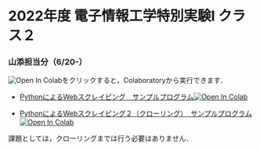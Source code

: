 # 2022年度 電子情報工学特別実験I クラス２
### 山添担当分（6/20-）

![Open In Colab](https://colab.research.google.com/assets/colab-badge.svg)をクリックすると，Colaboratoryから実行できます．

- [PythonによるWebスクレイピング　サンプルプログラム](https://github.com/yamazoe/AdvExp/blob/main/Python_scraping.ipynb)[![Open In Colab](https://colab.research.google.com/assets/colab-badge.svg)](https://colab.research.google.com/github/yamazoe/AdvExp/blob/main/Python_scraping.ipynb)

- [PythonによるWebスクレイピング２（クローリング）　サンプルプログラム](https://github.com/yamazoe/AdvExp/blob/main/Python_scraping2.ipynb)[![Open In Colab](https://colab.research.google.com/assets/colab-badge.svg)](https://colab.research.google.com/github/yamazoe/AdvExp/blob/main/Python_scraping2.ipynb)

課題としては，クローリングまでは行う必要はありません．
